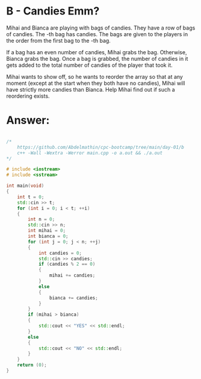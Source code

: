 # B - Candies Emm?

Mihai and Bianca are playing with bags of candies. They have a row of bags of candies.
The -th bag has candies. The bags are given to the players in the order from the first bag
to the -th bag.

If a bag has an even number of candies, Mihai grabs the bag. Otherwise, Bianca grabs the
bag. Once a bag is grabbed, the number of candies in it gets added to the total number of
candies of the player that took it.

Mihai wants to show off, so he wants to reorder the array so that at any moment (except at
the start when they both have no candies), Mihai will have strictly more candies than
Bianca. Help Mihai find out if such a reordering exists.

# Answer:

```c++

/*
	https://github.com/Abdelmathin/cpc-bootcamp/tree/main/day-01/b
	c++ -Wall -Wextra -Werror main.cpp -o a.out && ./a.out
*/

# include <iostream>
# include <sstream>

int main(void)
{
	int t = 0;
	std::cin >> t;
	for (int i = 0; i < t; ++i)
	{
		int n = 0;
		std::cin >> n;
		int mihai = 0;
		int bianca = 0;
		for (int j = 0; j < n; ++j)
		{
			int candies = 0;
			std::cin >> candies;
			if (candies % 2 == 0)
			{
				mihai += candies;
			}
			else
			{
				bianca += candies;
			}
		}
		if (mihai > bianca)
		{
			std::cout << "YES" << std::endl;
		}
		else
		{
			std::cout << "NO" << std::endl;
		}
	}
	return (0);
}
```
